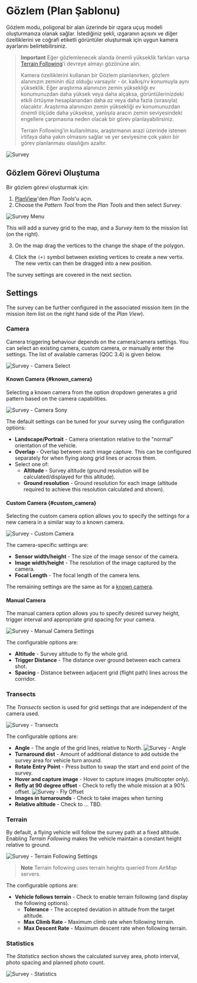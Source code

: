 # Gözlem (Plan Şablonu)

Gözlem modu, poligonal bir alan üzerinde bir ızgara uçuş modeli oluşturmanıza olanak sağlar. İstediğiniz şekli, ızgaranın açısını ve diğer özelliklerini ve coğrafi etiketli görüntüler oluşturmak için uygun kamera ayarlarını belirtebilirsiniz.

> **Important** Eğer gözlemlenecek alanda önemli yükseklik farkları varsa [Terrain Following](#terrain)'i devreye almayı gözönüne alın.
> 
> Kamera özelliklerini kullanan bir Gözlem planlanırken, gözlem alanınızın zeminin düz olduğu varsayılır - ör. kalkış/rv konumuyla aynı yükseklik. Eğer araştırma alanınızın zemin yüksekliği ev konumunuzdan daha yüksek veya daha alçaksa, görüntülerinizdeki etkili örtüşme hesaplanandan daha az veya daha fazla (sırasıyla) olacaktır. Araştırma alanınızın zemin yüksekliği ev konumunuzdan *önemli* ölçüde daha yüksekse, yanlışıla aracın zemin seviyesindeki engellere çarpmasına neden olacak bir görev planlayabilirsiniz.
> 
> Terrain Following'in kullanılması, araştırmanın arazi üzerinde istenen irtifaya daha yakın olmasını sağlar ve yer seviyesine çok yakın bir görev planlanması olasılığını azaltır.

![Survey](../../assets/plan/survey/survey.jpg)

## Gözlem Görevi Oluştuma

Bir gözlem görevi oluşturmak için:

1. [PlanView](../PlanView/PlanView.md)'den *Plan Tools*'u açın.
2. Choose the *Pattern Tool* from the *Plan Tools* and then select *Survey*.
  
  ![Survey Menu](../../assets/plan/survey/survey_menu.jpg)
  
  This will add a survey grid to the map, and a *Survey* item to the mission list (on the right).

3. On the map drag the vertices to the change the shape of the polygon.

4. Click the `(+)` symbol between existing vertices to create a new vertix. The new vertix can then be dragged into a new position.

The survey settings are covered in the next section.

## Settings

The survey can be further configured in the associated mission item (in the mission item list on the right hand side of the *Plan View*).

### Camera

Camera triggering behaviour depends on the camera/camera settings. You can select an existing camera, custom camera, or manually enter the settings. The list of available cameras (QGC 3.4) is given below.

![Survey - Camera Select](../../assets/plan/survey/survey_camera_select.jpg)

#### Known Camera {#known_camera}

Selecting a known camera from the option dropdown generates a grid pattern based on the camera capabilities.

![Survey - Camera Sony](../../assets/plan/survey/survey_camera_sony.jpg)

The default settings can be tuned for your survey using the configuration options:

- **Landscape/Portrait** - Camera orientation relative to the "normal" orientation of the vehicle.
- **Overlap** - Overlap between each image capture. This can be configured separately for when flying along grid lines or across them.
- Select one of: 
  - **Altitude** - Survey altitude (ground resolution will be calculated/displayed for this altitude).
  - **Ground resolution** - Ground resolution for each image (altitude required to achieve this resolution calculated and shown).

#### Custom Camera {#custom_camera}

Selecting the custom camera option allows you to specify the settings for a new camera in a similar way to a known camera.

![Survey - Custom Camera](../../assets/plan/survey/survey_camera_custom.jpg)

The camera-specific settings are:

- **Sensor width/height** - The size of the image sensor of the camera.
- **Image width/height** - The resolution of the image captured by the camera.
- **Focal Length** - The focal length of the camera lens.

The remaining settings are the same as for a [known camera](#known_camera).

#### Manual Camera

The manual camera option allows you to specify desired survey height, trigger interval and appropriate grid spacing for your camera.

![Survey - Manual Camera Settings](../../assets/plan/survey/survey_camera_manual.jpg)

The configurable options are:

- **Altitude** - Survey altitude to fly the whole grid.
- **Trigger Distance** - The distance over ground between each camera shot.
- **Spacing** - Distance between adjacent grid (flight path) lines across the corridor.

### Transects

The *Transects* section is used for grid settings that are independent of the camera used.

![Survey - Transects](../../assets/plan/survey/survey_transects.jpg)

The configurable options are:

- **Angle** - The angle of the grid lines, relative to North. ![Survey - Angle](../../assets/plan/survey/survey_transects_angle.jpg)
- **Turnaround dist** - Amount of additional distance to add outside the survey area for vehicle turn around.
- **Rotate Entry Point** - Press button to swap the start and end point of the survey.
- **Hover and capture image** - Hover to capture images (multicopter only).
- **Refly at 90 degree offset** - Check to refly the whole mission at a 90% offset. ![Survey - Fly Offset](../../assets/plan/survey/survey_transects_offset.jpg)
- **Images in turnarounds** - Check to take images when turning
- **Relative altitude** - Check to ... TBD.

### Terrain

By default, a flying vehicle will follow the survey path at a fixed altitude. Enabling *Terrain Following* makes the vehicle maintain a constant height relative to ground.

![Survey - Terrain Following Settings](../../assets/plan/survey/survey_terrain.jpg)

> **Note** Terrain following uses terrain heights queried from *AirMap* servers.

The configurable options are:

- **Vehicle follows terrain** - Check to enable terrain following (and display the following options). 
  - **Tolerance** - The accepted deviation in altitude from the target altitude.
  - **Max Climb Rate** - Maximum climb rate when following terrain.
  - **Max Descent Rate** - Maximum descent rate when following terrain.

### Statistics

The *Statistics* section shows the calculated survey area, photo interval, photo spacing and planned photo count.

![Survey - Statistics](../../assets/plan/survey/survey_statistics.jpg)
